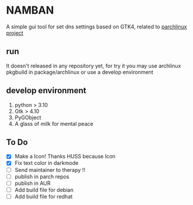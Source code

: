 # NAMBAN

A simple gui tool for set dns settings based on GTK4, related to [parchlinux project](https://github.com/parchlinux/)

## run

It doesn't released in any repository yet, for try it you may use archlinux pkgbuild in package/archlinux or use a develop environment

## develop environment

1. python > 3.10
2. Gtk > 4.10
3. PyGObject
4. A glass of milk for mental peace

## To Do
- [x] Make a Icon! Thanks HUSS because Icon
- [x] Fix text color in darkmode
- [ ] Send maintainer to therapy !!
- [ ] publish in parch repos
- [ ] publish in AUR
- [ ] Add build file for debian
- [ ] Add build file for redhat
